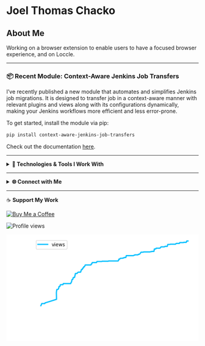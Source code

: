 # Joel Thomas Chacko

## About Me

Working on a browser extension to enable users to have a focused browser experience, and on Loccle.

----

### 📦 **Recent Module: Context-Aware Jenkins Job Transfers**

I’ve recently published a new module that automates and simplifies Jenkins job migrations. It is designed to transfer job in a context-aware manner with relevant plugins and views along with its configurations dynamically, making your Jenkins workflows more efficient and less error-prone.

To get started, install the module via pip:

```bash
pip install context-aware-jenkins-job-transfers
```

Check out the documentation [here](https://context-aware-jenkins-transfers-documentation.readthedocs.io/en/latest/index.html#).

----

<details>
  <summary><strong>🔧 Technologies & Tools I Work With</strong></summary>

  <br>

  <!-- Programming Languages -->
  <p>
    <img src="https://img.shields.io/badge/-Python-3776AB?logo=python&logoColor=white&style=for-the-badge" />
    <img src="https://img.shields.io/badge/-Go-00ADD8?logo=go&logoColor=white&style=for-the-badge" />
    <img src="https://img.shields.io/badge/-Java-007396?logo=java&logoColor=white&style=for-the-badge" />
    <img src="https://img.shields.io/badge/-C++-00599C?logo=cplusplus&logoColor=white&style=for-the-badge" />
    <img src="https://img.shields.io/badge/-R-276DC3?logo=r&logoColor=white&style=for-the-badge" />
  </p>


  <!-- DevOps & Tools -->
  <p>
    <img src="https://img.shields.io/badge/-Jenkins-D24939?logo=jenkins&logoColor=white&style=for-the-badge" />
    <img src="https://img.shields.io/badge/-MySQL-4479A1?logo=mysql&logoColor=white&style=for-the-badge" />
    <img src="https://img.shields.io/badge/-Git-F05032?logo=git&logoColor=white&style=for-the-badge" />
    <img src="https://img.shields.io/badge/-Docker-2496ED?logo=docker&logoColor=white&style=for-the-badge" />
    <img src="https://img.shields.io/badge/-Kubernetes-326CE5?logo=kubernetes&logoColor=white&style=for-the-badge" />
  </p>

  <!-- Cloud & BI -->
  <p>
    <img src="https://img.shields.io/badge/-AWS-232F3E?logo=amazon-aws&logoColor=white&style=for-the-badge" />
    <img src="https://img.shields.io/badge/-Azure-0078D4?logo=microsoft-azure&logoColor=white&style=for-the-badge" />
    <img src="https://img.shields.io/badge/-GCP-4285F4?logo=google-cloud&logoColor=white&style=for-the-badge" />
    <img src="https://img.shields.io/badge/-Power%20BI-F2C811?logo=power-bi&logoColor=white&style=for-the-badge" />
    <img src="https://img.shields.io/badge/-Tableau-E97627?logo=tableau&logoColor=white&style=for-the-badge" />
  </p>

</details>


---

<details>
  <summary><strong>🌐 Connect with Me</strong></summary>

  <br>

  <p>
    <a href="https://www.linkedin.com/in/joelkariyalil">
      <img src="https://img.shields.io/badge/linkedin-0A66C2?style=for-the-badge&logo=linkedin&logoColor=white" />
    </a>
    <a href="https://www.instagram.com/joelkariyalil">
      <img src="https://img.shields.io/badge/instagram-E4405F?style=for-the-badge&logo=instagram&logoColor=white" />
    </a>
    <a href="mailto:joelkariyalil@gmail.com">
      <img src="https://img.shields.io/badge/gmail-D14836?style=for-the-badge&logo=gmail&logoColor=white" />
    </a>
  </p>

</details>


---

 ☕ **Support My Work**

[![Buy Me a Coffee](https://img.shields.io/badge/Buy_Me_A_Coffee-F7DF1E?logo=buy-me-a-coffee&logoColor=black&style=for-the-badge)](https://buymeacoffee.com/joelkariyalil)

![Profile views](https://komarev.com/ghpvc/?username=joelkariyalil&style=flat-square)

<p align="center">
  <img src="assets/views.png" alt="Profile Views" />
</p>
